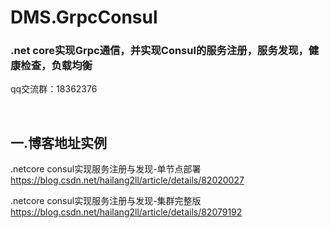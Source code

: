 # DMS.GrpcConsul

### .net core实现Grpc通信，并实现Consul的服务注册，服务发现，健康检查，负载均衡 
qq交流群：18362376

<br />

## 一.博客地址实例
.netcore consul实现服务注册与发现-单节点部署 
https://blog.csdn.net/hailang2ll/article/details/82020027
	
.netcore consul实现服务注册与发现-集群完整版
https://blog.csdn.net/hailang2ll/article/details/82079192

